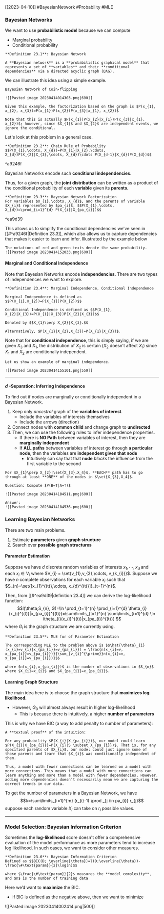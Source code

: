 [[2023-04-10]] #BayesianNetwork #Probability  #MLE 

### Bayesian Networks
We want to use **probabilistic model** because we can compute
- Marginal probability
- Conditional probability

```ad-important
**Definition 23.1**: Bayesian Network

A **Bayesian network** is a **probabilistic graphical model** that represents a set of **variables** and their **conditional dependencies** via a directed acyclic graph (DAG).
```

We can illustrate this idea using a simple example.

```ad-example
Bayesian Network of Coin-flipping

![[Pasted image 20230414014303.png|600]]

Given this example, the factorization based on the graph is $P(x_{1}, x_{2}, x_{3})=P(x_{1})P(x_{2})P(x_{3}|x_{1}, x_{2})$

Note that this is actually $P(x_{1})P(x_{2}|x_{1})P(x_{3}|x_{1}, x_{2})$; however, since $X_{1}$ and $X_{2}$ are independent events, we ignore the conditional.
```

Let's look at this problem in a general case.

```ad-important
**Definition 23.2**: Chain Rule of Probability
$$P(X_{1},\cdots, X_{d})=P(X_{1}|X_{2},\cdots, X_{d})P(X_{2}|X_{3},\cdots, X_{d})\cdots P(X_{d-1}|X_{d})P(X_{d})$$
```

^a9246f

Bayesian Networks encode such **conditional independencies**.

Thus, for a given graph, the **joint distribution** can be written as a product of the conditional probability of each **variable** given its **parents**.

```ad-important
**Definition 23.3**: Bayesian Network Factorization
For variables $X_{1},\cdots, X_{d}$, and the parents of variable $X_{i}$ represented by $pa_{i}$, $$P(X_{1},\cdots, X_{d})=\prod_{i=1}^{d} P(X_{i}|X_{pa_{i}})$$
```

^ea9d39

This allows us to simplify the conditional dependencies we've seen in [[#^a9246f|Definition 23.3]], which also allows us to capture dependencies that makes it easier to learn and infer. Illustrated by the example below

```ad-example
The notations of red and green texts denote the same probability.
![[Pasted image 20230414152033.png|600]]
```

#### Marginal and Conditional Independence
Note that Bayesian Networks encode **independencies**. There are two types of independences we want to explore.

```ad-important
**Definition 23.4**: Marginal Independence, Conditional Independence

Marginal Independence is defined as $$P(X_{1},X_{2})=P(X_{1})P(X_{2})$$

Conditional Independence is defined as $$P(X_{1}, X_{2}|X_{3})=P(X_{1}|X_{3})P(X_{2}|X_{3})$$

Denoted by $$X_{1}\perp X_{2}|X_{3}.$$

Alternatively, $P(X_{1}|X_{2},X_{3})=P(X_{1}|X_{3})$.
```

Note that for **conditional independence**, this is simply saying, if we are given $X_3$ and $X_1$, the distribution of $X_2$ is certain ($X_2$ doesn't affect $X_1$) since $X_1$ and $X_2$ are conditionally independent.

```ad-example
Let us show an example of marginal independence.

![[Pasted image 20230414155101.png|550]]
```

---

#### $d$ -Separation: Inferring Independence
To find out if nodes are marginally or conditionally independent in a Bayesian Network.

1. Keep only *ancestral* graph of the **variables of interest**.
	- Include the variables of interests themselves
	- Include the arrows (direction)
2. Connect nodes with **common child** and change graph to **undirected**
3. Then, we can use the following rules to infer independence properties.
	- If there is **NO Path** between variables of interest, then they are **marginally independent**
	- If **ALL paths** between variables of interest go through **a particular node**, then the variables are **independent given that node**
		- Intuitively can say that that **node** *blocks* the influence from the first variable to the second

```ad-note
For $X_{1}\perp X_{2}|\set{X_{3},X_4}$, **EACH** path has to go through at least **ONE** of the nodes in $\set{X_{3},X_4}$.
```

```ad-example
Question: Compute $P(B=T|A=T)$

![[Pasted image 20230414184511.png|600]]

Answer:
![[Pasted image 20230414184536.png|600]]
```

### Learning Bayesian Networks
There are two main problems.
1. Estimate **parameters** given **graph structure**
2. Search over **possible** **graph structures**

#### Parameter Estimation
Suppose we have $d$ discrete random variables of interests $x_{1},\cdots, x_{d}$ and each $x_{i}\in V_{i}$ where $V_{i} = \set{v_{1},v_{2},\cdots, v_{k_{i}}}$. Suppose we have $n$ complete observations for each variable $x_i$ such that $S_{n}=\set{[x_{1}^{(t)},\cdots, x_{d}^{(t)}]}_{t=1}^{n}$.

Then, from [[#^ea9d39|definition 23.4]] we can derive the log-likelihood function: 
$$l(\theta;S_{n}, G)=\ln \prod_{t=1}^{n} \prod_{i=1}^{d} \theta_{i}(x_{i}^{(t)}|x_{pa_{i}}^{(t)})=\sum\limits_{t=1}^{n} \sum\limits_{i=1}^{d} \ln \theta_{i}(x_{i}^{(t)}|x_{pa_{i}}^{(t)}) $$
where $G_{i}$ is the graph structure we are currently using.

```ad-important
**Definition 23.5**: MLE for of Parameter Estimation

The corresponding MLE to the problem above is $$\hat{\theta}_{i}(x_{i}=v_{i}|x_{pa_{i}}=v_{pa_{i}}) = \frac{n(x_{i}=v, x_{pa_{i}}=v_{pa_{i}})}{\sum_{v_{i}^{\prime}}n(x_{i}=v, x_{pa_{i}}=v_{pa_{i}})}$$

where $n(x_{i},x_{pa_{i}})$ is the number of observations in $S_{n}$ where $X_{i}=x_{i}$ and $X_{pa_{i}}=x_{pa_{i}}$.
```

#### Learning Graph Structure
The main idea here is to choose the graph structure that **maximizes log likelihood**.
- However, $G_{0}$ will almost always result in higher log-likelihood
	- This is because there is intuitively, a higher **number of parameters**

This is why we have BIC (a way to add penalty to number of parameters):

```ad-info
A **textual proof** of the intuition:

For any probability $P(X_{i}|X_{pa_{i}})$, our model could learn $P(X_{i}|X_{pa_{i}})=P(X_{i}|S \subset X_{pa_{i}})$. That is, for any specified parents of $X_{i}$, our model could just ignore some of those parents and learn that $X_{i}$ was conditionally independent of them.

Thus, a model with fewer connections can be learned on a model with more connections. This means that a model with more connections can learn anything and more than a model with fewer dependencies. However, adding more dependencies doesn’t necessarily mean we are capturing the correct trends in our data.
```

To get the number of parameters in a Bayesian Network, we have $$k=\sum\limits_{i=1}^{m} (r_{i}-1) \prod
_{j \in pa_{i}} r_{j}$$
suppose each random variable $X_{i}$ can take on $r_{i}$ possible values.

---

### Model Selection: Bayesian Information Criterion
Sometimes the **log-likelihood** score doesn't offer a comprehensive evaluation of the model performance as more parameters tend to increase log likelihood. In such cases, we want to consider other measures.

```ad-important
**Definition 23.6**: Bayesian Information Criterion
Defined as $$BIC(D; \overline{\theta})=l(D;\overline{\theta})-\frac{\#\text{param}}{2}\log(n)$$

where $\frac{\#\text{param}}{2}$ measures the **model complexity**, and $n$ is the number of training data
```

Here we’d want to **maximize** the BIC.
- If BIC is defined as the negative above, then we want to minimize

![[Pasted image 20230414002414.png|500]]
